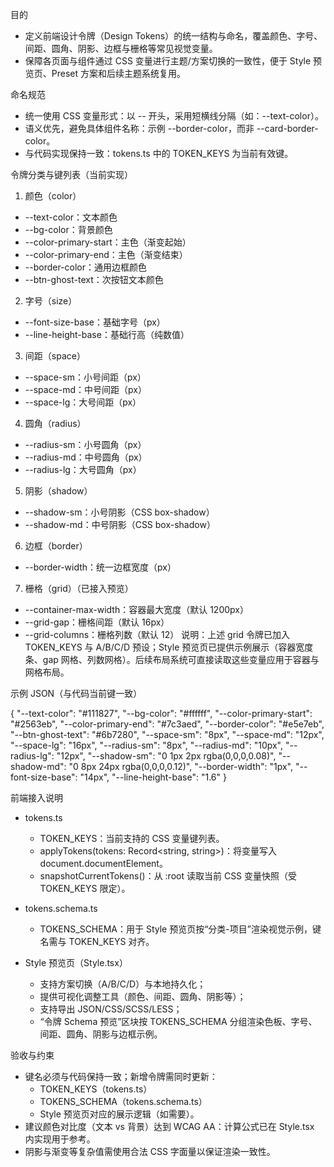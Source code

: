 目的

- 定义前端设计令牌（Design Tokens）的统一结构与命名，覆盖颜色、字号、间距、圆角、阴影、边框与栅格等常见视觉变量。
- 保障各页面与组件通过 CSS 变量进行主题/方案切换的一致性，便于 Style 预览页、Preset 方案和后续主题系统复用。

命名规范

- 统一使用 CSS 变量形式：以 -- 开头，采用短横线分隔（如：--text-color）。
- 语义优先，避免具体组件名称：示例 --border-color，而非 --card-border-color。
- 与代码实现保持一致：tokens.ts 中的 TOKEN_KEYS 为当前有效键。

令牌分类与键列表（当前实现）

1) 颜色（color）
- --text-color：文本颜色
- --bg-color：背景颜色
- --color-primary-start：主色（渐变起始）
- --color-primary-end：主色（渐变结束）
- --border-color：通用边框颜色
- --btn-ghost-text：次按钮文本颜色

2) 字号（size）
- --font-size-base：基础字号（px）
- --line-height-base：基础行高（纯数值）

3) 间距（space）
- --space-sm：小号间距（px）
- --space-md：中号间距（px）
- --space-lg：大号间距（px）

4) 圆角（radius）
- --radius-sm：小号圆角（px）
- --radius-md：中号圆角（px）
- --radius-lg：大号圆角（px）

5) 阴影（shadow）
- --shadow-sm：小号阴影（CSS box-shadow）
- --shadow-md：中号阴影（CSS box-shadow）

6) 边框（border）
- --border-width：统一边框宽度（px）

7) 栅格（grid）（已接入预览）
- --container-max-width：容器最大宽度（默认 1200px）
- --grid-gap：栅格间距（默认 16px）
- --grid-columns：栅格列数（默认 12）
说明：上述 grid 令牌已加入 TOKEN_KEYS 与 A/B/C/D 预设；Style 预览页已提供示例展示（容器宽度条、gap 网格、列数网格）。后续布局系统可直接读取这些变量应用于容器与网格布局。

示例 JSON（与代码当前键一致）

{
  "--text-color": "#111827",
  "--bg-color": "#ffffff",
  "--color-primary-start": "#2563eb",
  "--color-primary-end": "#7c3aed",
  "--border-color": "#e5e7eb",
  "--btn-ghost-text": "#6b7280",
  "--space-sm": "8px",
  "--space-md": "12px",
  "--space-lg": "16px",
  "--radius-sm": "8px",
  "--radius-md": "10px",
  "--radius-lg": "12px",
  "--shadow-sm": "0 1px 2px rgba(0,0,0,0.08)",
  "--shadow-md": "0 8px 24px rgba(0,0,0,0.12)",
  "--border-width": "1px",
  "--font-size-base": "14px",
  "--line-height-base": "1.6"
}

前端接入说明

- tokens.ts
  - TOKEN_KEYS：当前支持的 CSS 变量键列表。
  - applyTokens(tokens: Record<string, string>)：将变量写入 document.documentElement。
  - snapshotCurrentTokens()：从 :root 读取当前 CSS 变量快照（受 TOKEN_KEYS 限定）。

- tokens.schema.ts
  - TOKENS_SCHEMA：用于 Style 预览页按“分类-项目”渲染视觉示例，键名需与 TOKEN_KEYS 对齐。

- Style 预览页（Style.tsx）
  - 支持方案切换（A/B/C/D）与本地持久化；
  - 提供可视化调整工具（颜色、间距、圆角、阴影等）；
  - 支持导出 JSON/CSS/SCSS/LESS；
  - “令牌 Schema 预览”区块按 TOKENS_SCHEMA 分组渲染色板、字号、间距、圆角、阴影与边框示例。

验收与约束

- 键名必须与代码保持一致；新增令牌需同时更新：
  - TOKEN_KEYS（tokens.ts）
  - TOKENS_SCHEMA（tokens.schema.ts）
  - Style 预览页对应的展示逻辑（如需要）。
- 建议颜色对比度（文本 vs 背景）达到 WCAG AA：计算公式已在 Style.tsx 内实现用于参考。
- 阴影与渐变等复杂值需使用合法 CSS 字面量以保证渲染一致性。